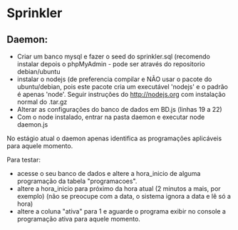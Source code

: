 # Sprinkler

## Daemon:
* Criar um banco mysql e fazer o seed do sprinkler.sql (recomendo instalar depois o phpMyAdmin - pode ser através do repositorio debian/ubuntu
* instalar o nodejs (de preferencia compilar e NÃO usar o pacote do ubuntu/debian, 
pois este pacote cria um executável 'nodejs' e o padrão é apenas 'node'. 
Seguir instruções do http://nodejs.org com instalação normal do .tar.gz
* Alterar as configurações do banco de dados em BD.js (linhas 19 a 22)
* Com o node instalado, entrar na pasta daemon e executar node daemon.js

No estágio atual o daemon apenas identifica as programações aplicáveis para aquele momento.

Para testar:
* acesse o seu banco de dados e altere a hora_inicio de alguma programação da tabela "programacoes". 
* altere a hora_inicio para próximo da hora atual (2 minutos a mais, por exemplo) (não se preocupe com a data, o sistema ignora a data e lê só a hora)
* altere a coluna "ativa" para 1 e aguarde o programa exibir no console a programação ativa para aquele momento.


